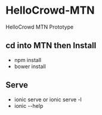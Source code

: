 # HelloCrowd-MTN
HelloCrowd MTN Prototype

## cd into MTN then Install
* npm install
* bower install

## Serve
* ionic serve or ionic serve -l
* ionic --help

